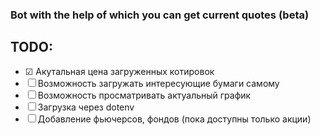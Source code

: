 ### Bot with the help of which you can get current quotes (beta)

## TODO:
- &#9745; Акутальная цена загруженных котировок
- &#9744; Возможность загружать интересующие бумаги самому
- &#9744; Возможность просматривать актуальный график
- &#9744; Загрузка через dotenv
- &#9744; Добавление фьючерсов, фондов (пока доступны только акции)
